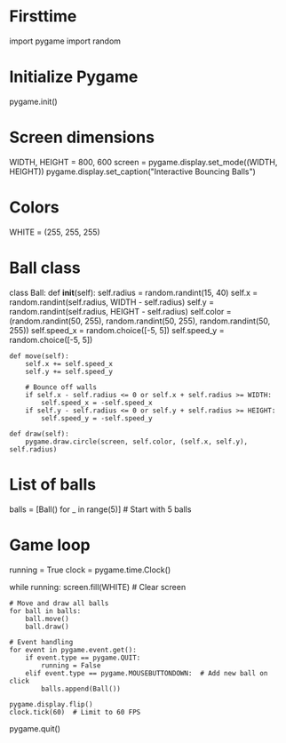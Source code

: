 # Firsttime
import pygame
import random

# Initialize Pygame
pygame.init()

# Screen dimensions
WIDTH, HEIGHT = 800, 600
screen = pygame.display.set_mode((WIDTH, HEIGHT))
pygame.display.set_caption("Interactive Bouncing Balls")

# Colors
WHITE = (255, 255, 255)

# Ball class
class Ball:
    def __init__(self):
        self.radius = random.randint(15, 40)
        self.x = random.randint(self.radius, WIDTH - self.radius)
        self.y = random.randint(self.radius, HEIGHT - self.radius)
        self.color = (random.randint(50, 255), random.randint(50, 255), random.randint(50, 255))
        self.speed_x = random.choice([-5, 5])
        self.speed_y = random.choice([-5, 5])

    def move(self):
        self.x += self.speed_x
        self.y += self.speed_y

        # Bounce off walls
        if self.x - self.radius <= 0 or self.x + self.radius >= WIDTH:
            self.speed_x = -self.speed_x
        if self.y - self.radius <= 0 or self.y + self.radius >= HEIGHT:
            self.speed_y = -self.speed_y

    def draw(self):
        pygame.draw.circle(screen, self.color, (self.x, self.y), self.radius)

# List of balls
balls = [Ball() for _ in range(5)]  # Start with 5 balls

# Game loop
running = True
clock = pygame.time.Clock()

while running:
    screen.fill(WHITE)  # Clear screen

    # Move and draw all balls
    for ball in balls:
        ball.move()
        ball.draw()

    # Event handling
    for event in pygame.event.get():
        if event.type == pygame.QUIT:
            running = False
        elif event.type == pygame.MOUSEBUTTONDOWN:  # Add new ball on click
            balls.append(Ball())

    pygame.display.flip()
    clock.tick(60)  # Limit to 60 FPS

pygame.quit()

